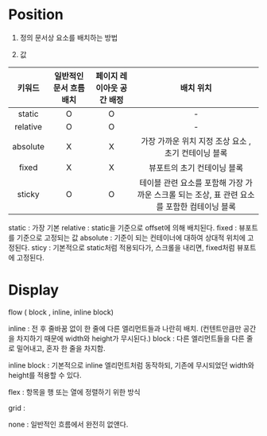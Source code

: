 # Position

1. 정의
   문서상 요소를 배치하는 방법

2. 값

|  키워드  | 일반적인 문서 흐름 배치 | 페이지 레이아웃 공간 배정 |                                          배치 위치                                          |
| :------: | :---------------------: | :-----------------------: | :-----------------------------------------------------------------------------------------: |
|  static  |            O            |             O             |                                              -                                              |
| relative |            O            |             O             |                                              -                                              |
| absolute |            X            |             X             |                    가장 가까운 위치 지정 조상 요소 , 초기 컨테이닝 블록                     |
|  fixed   |            X            |             X             |                                 뷰포트의 초기 컨테이닝 블록                                 |
|  sticky  |            O            |             O             | 테이블 관련 요소를 포함해 가장 가까운 스크롤 되는 조상, 표 관련 요소를 포함한 컴테이닝 블록 |

static : 가장 기본
relative : static을 기준으로 offset에 의해 배치된다.
fixed : 뷰포트를 기준으로 고정되는 값
absolute : 기준이 되는 컨테이너에 대하여 상대적 위치에 고정된다.
sticy : 기본적으로 static처럼 적용되다가, 스크롤을 내리면, fixed처럼 뷰포트에 고정된다.

# Display

flow ( block , inline, inline block)

inline : 전 후 줄바꿈 없이 한 줄에 다른 엘리먼트들과 나란히 배치. (컨텐트만큼만 공간을 차지하기 때문에 width와 height가 무시된다.)
block : 다른 엘리먼트들을 다른 줄로 밀어내고, 혼자 한 줄을 차지함.

inline block : 기본적으로 inline 엘리먼트처럼 동작하되, 기존에 무시되었던 width와 height를 적용할 수 있다.

flex : 항목을 행 또는 열에 정렬하기 위한 방식

grid :

none : 일반적인 흐름에서 완전히 없앤다.
